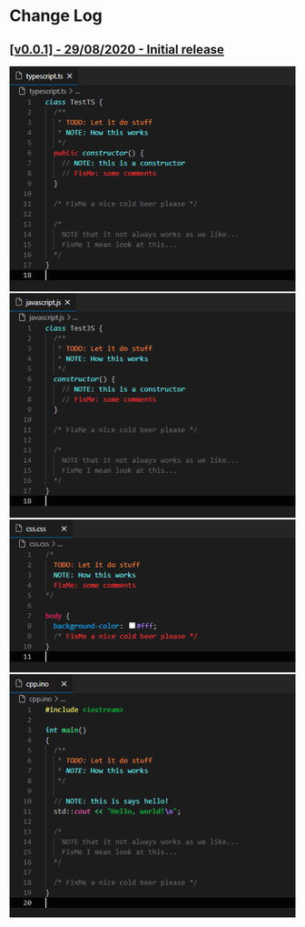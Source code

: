 # Change Log

## [[v0.0.1] - 29/08/2020 - Initial release](https://github.com/squeeble-ink/vscode.mint-it/releases/tag/v0.0.1)

![mint-it-ts](./assets/mint-it-ts-001.png)  
![mint-it-js](./assets/mint-it-js-001.png)  
![mint-it-json](./assets/mint-it-css-001.png)  
![mint-it-json](./assets/mint-it-cpp-001.png)
